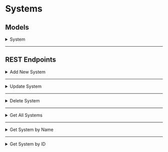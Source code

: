 # Systems

## Models

<details>
<summary>System</summary>

```csharp
class System
{
    int id;
    string displayName;
    string? description;
    string[]? produces; //item names in 'minecraft:item_name' syntax

}
```

</details>


---
## REST Endpoints

<details>
<summary>Add New System</summary>

Add a new system

| Name | Value |
| --- | --- |
| URL | `api.mcsynergy.nl/mcs-api/system/new` |
| Method | `POST` |
| Body | ` System as JSON ` |
| Headers | `Authorization` |
| Required Role | `isService` |
| Success Response | Code: 200|
| Error Response | Code: 400 <br> Content: `JSON is Invalid` |
| Error Response | Code: 400 <br> Content: `System already exists` |
| Error Response | Code: 401/403 <br> Content: `Not Authenticated/Authorized` |


</details>

---

<details>
<summary>Update System</summary>

Update a system

| Name | Value |
| --- | --- |
| URL | `api.mcsynergy.nl/mcs-api/system/update` |
| Method | `PUT` |
| Body | ` System as JSON ` |
| Headers | `Authorization` |
| Required Role | `isService` |
| Success Response | Code: 200|
| Error Response | Code: 400 <br> Content: `JSON is Invalid` |
| Error Response | Code: 400 <br> Content: `System doesn't exists` |
| Error Response | Code: 401/403 <br> Content: `Not Authenticated/Authorized` |


</details>

---

<details>
<summary>Delete System</summary>

Delete a system

| Name | Value |
| --- | --- |
| URL | `api.mcsynergy.nl/mcs-api/system/delete` |
| Method | `DELETE` |
| URL Params | `id: int` |
| Headers | `Authorization` |
| Required Role | `isService` |
| Success Response | Code: 200|
| Error Response | Code: 400 <br> Content: `System doesn't exists` |
| Error Response | Code: 401/403 <br> Content: `Not Authenticated/Authorized` |


</details>

---

<details>
<summary>Get All Systems</summary>

Get a list of all the systems in the database

| Name | Value |
| --- | --- |
| URL | `api.mcsynergy.nl/mcs-api/system/get/all` |
| Method | `GET` |
| Headers | `Authorization` |
| Required Claim | `isGuest` |
| Success Response | Code: 200 <br> Content: `List<System> as JSON` |
| Error Response | Code: 401 <br> Content: `Not Authorized` |
| Error Response | Code: 404 <br> Content: `No systems Found` |

</details>

---

<details>
<summary>Get System by Name</summary>

Get a systen by its name

| Name | Value |
| --- | --- |
| URL | `api.mcsynergy.nl/mcs-api/system/get/by-name` |
| Method | `GET` |
| URL Params | `name: string` |
| Headers | `Authorization` |
| Required Claim | `isGuest` |
| Success Response | Code: 200 <br> Content: `System, as JSON` |
| Error Response | Code: 401 <br> Content: `Not Authorized` |
| Error Response | Code: 404 <br> Content: `System by Name: [name] not found` |

</details>

---

<details>
<summary>Get System by ID</summary>

Get a systen by its ID

| Name | Value |
| --- | --- |
| URL | `api.mcsynergy.nl/mcs-api/system/get/by-id` |
| Method | `GET` |
| URL Params | `id: int` |
| Headers | `Authorization` |
| Required Claim | `isGuest` |
| Success Response | Code: 200 <br> Content: `System, as JSON` |
| Error Response | Code: 401 <br> Content: `Not Authorized` |
| Error Response | Code: 404 <br> Content: `System by ID: [id] not found` |

</details>
